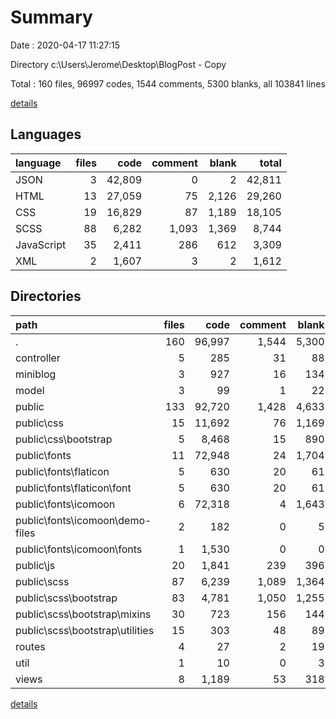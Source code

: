 # Summary

Date : 2020-04-17 11:27:15

Directory c:\Users\Jerome\Desktop\BlogPost - Copy

Total : 160 files,  96997 codes, 1544 comments, 5300 blanks, all 103841 lines

[details](details.md)

## Languages
| language | files | code | comment | blank | total |
| :--- | ---: | ---: | ---: | ---: | ---: |
| JSON | 3 | 42,809 | 0 | 2 | 42,811 |
| HTML | 13 | 27,059 | 75 | 2,126 | 29,260 |
| CSS | 19 | 16,829 | 87 | 1,189 | 18,105 |
| SCSS | 88 | 6,282 | 1,093 | 1,369 | 8,744 |
| JavaScript | 35 | 2,411 | 286 | 612 | 3,309 |
| XML | 2 | 1,607 | 3 | 2 | 1,612 |

## Directories
| path | files | code | comment | blank | total |
| :--- | ---: | ---: | ---: | ---: | ---: |
| . | 160 | 96,997 | 1,544 | 5,300 | 103,841 |
| controller | 5 | 285 | 31 | 88 | 404 |
| miniblog | 3 | 927 | 16 | 134 | 1,077 |
| model | 3 | 99 | 1 | 22 | 122 |
| public | 133 | 92,720 | 1,428 | 4,633 | 98,781 |
| public\css | 15 | 11,692 | 76 | 1,169 | 12,937 |
| public\css\bootstrap | 5 | 8,468 | 15 | 890 | 9,373 |
| public\fonts | 11 | 72,948 | 24 | 1,704 | 74,676 |
| public\fonts\flaticon | 5 | 630 | 20 | 61 | 711 |
| public\fonts\flaticon\font | 5 | 630 | 20 | 61 | 711 |
| public\fonts\icomoon | 6 | 72,318 | 4 | 1,643 | 73,965 |
| public\fonts\icomoon\demo-files | 2 | 182 | 0 | 5 | 187 |
| public\fonts\icomoon\fonts | 1 | 1,530 | 0 | 0 | 1,530 |
| public\js | 20 | 1,841 | 239 | 396 | 2,476 |
| public\scss | 87 | 6,239 | 1,089 | 1,364 | 8,692 |
| public\scss\bootstrap | 83 | 4,781 | 1,050 | 1,255 | 7,086 |
| public\scss\bootstrap\mixins | 30 | 723 | 156 | 144 | 1,023 |
| public\scss\bootstrap\utilities | 15 | 303 | 48 | 89 | 440 |
| routes | 4 | 27 | 2 | 19 | 48 |
| util | 1 | 10 | 0 | 3 | 13 |
| views | 8 | 1,189 | 53 | 318 | 1,560 |

[details](details.md)